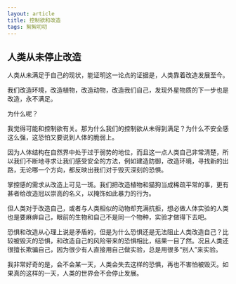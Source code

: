 ```yaml
---
layout: article
title: 控制欲和改造
tags: 絮絮叨叨
---
```


## 人类从未停止改造

人类从未满足于自己的现状，能证明这一论点的证据是，人类靠着改造发展至今。

我们改造环境，改造植物，改造动物，改造我们自己，发现外星物质的下一步也是改造，永不满足。

为什么呢？

<!--more-->

我觉得可能和控制欲有关。那为什么我们的控制欲从未得到满足？为什么不安全感这么强，这恐怕又要说到人体的脆弱上。

因为人体结构在自然界中处于过于弱势的地位，而且这一点人类自己非常清楚，所以我们不断地寻求让我们感受安全的方法，例如建造防御，改造环境，寻找新的出路，无论哪一个方向，都反映出我们对于毁灭深刻的恐惧。

掌控感的需求从改造上可见一斑。我们把改造植物和猫狗当成稀疏平常的事，更有甚者给改造冠以崇高的名义，以掩饰如此暴力的行为。

但人类对于改造自己，或者与人类相似的动物却充满抗拒，想必做人体实验的人类也是要麻痹自己，眼前的生物和自己不是同一个物种，实验才做得下去吧。

恐惧和改造从心理上说是矛盾的，但是为什么恐惧还是无法阻止人类改造自己？比较被毁灭的恐惧，和改造自己的风险带来的恐惧相比，结果一目了然。况且人类还很擅长欺骗自己，因为很少有人直接用自己做实验，总是用很多“别人”来实验。

我非常好奇的是，会不会某一天，人类会失去这样的恐惧，再也不害怕被毁灭。如果真的这样的一天，人类的世界会不会停止发展。